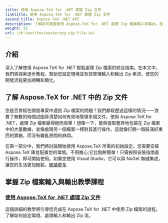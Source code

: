 ```yaml
---
title: 使用 Aspose.TeX for .NET 掌握 Zip 文件
linktitle: 使用 Aspose.TeX for .NET 掌握 Zip 文件
second_title: Aspose.TeX .NET API
description: 了解如何掌握使用 Aspose.TeX for .NET 處理 Zip 檔案輸入和輸出。按照逐步教程有效地簡化您的工作流程。
weight: 32
url: /zh-hant/tex/mastering-zip-file-io/
---
```

## 介紹

深入了解使用 Aspose.TeX for .NET 輕鬆處理 Zip 檔案的綜合指南。在本文中，我們將探索逐步教程，幫助您設定環境並有效管理輸入和輸出 Zip 串流，使您的開發流程更加順暢和簡化。

## 了解 Aspose.TeX for .NET 中的 Zip 文件

您是否曾經在開發專案中遇到 Zip 檔案的問題？我們都經歷過這樣的情況——浪費了無數的時間試圖弄清楚如何有效地管理多個文件。使用 Aspose.TeX for .NET，處理 Zip 檔案變得輕而易舉！想像一下，能夠提取整齊地包裝在 Zip 檔案中的大量數據，並像處理另一個檔案一樣對其進行操作。這就像打開一個裝滿好東西的寶箱，而沒有雜亂房間的麻煩。

在第一部分中，我們將討論開始使用 Aspose.TeX 所需的初始設定。您需要安裝 Aspose.TeX 庫並配置您的環境。不用擔心;它比餡餅簡單！只需按照安裝指南進行操作，即可開始使用。如果您使用 Visual Studio，它可以與 NuGet 無縫集成，讓您的生活更加輕鬆。[閱讀更多](./handle-zip-files/).

## 掌握 Zip 檔案輸入與輸出教學課程
### [使用 Aspose.TeX for .NET 處理 Zip 文件](./handle-zip-files/)
這個詳細的教學將引導您完成在 Aspose.TeX for .NET 中使用 Zip 檔案的過程。了解如何設定環境、處理輸入和輸出 Zip 流。